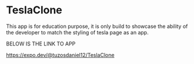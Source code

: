 # TeslaClone

This app is for education purpose, it is only build to showcase the ability of the developer to match the styling of tesla page as an app.

BELOW IS THE LINK TO APP

https://expo.dev/@tuzosdaniel12/TeslaClone

